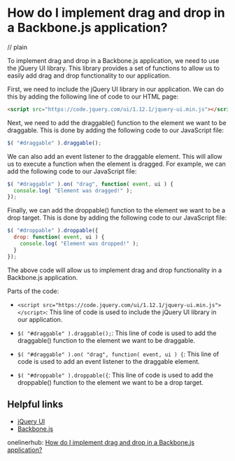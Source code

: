 # How do I implement drag and drop in a Backbone.js application?
// plain

To implement drag and drop in a Backbone.js application, we need to use the jQuery UI library. This library provides a set of functions to allow us to easily add drag and drop functionality to our application.

First, we need to include the jQuery UI library in our application. We can do this by adding the following line of code to our HTML page:
```html
<script src="https://code.jquery.com/ui/1.12.1/jquery-ui.min.js"></script>
```

Next, we need to add the draggable() function to the element we want to be draggable. This is done by adding the following code to our JavaScript file:
```javascript
$( "#draggable" ).draggable();
```

We can also add an event listener to the draggable element. This will allow us to execute a function when the element is dragged. For example, we can add the following code to our JavaScript file:
```javascript
$( "#draggable" ).on( "drag", function( event, ui ) {
  console.log( "Element was dragged!" );
});
```

Finally, we can add the droppable() function to the element we want to be a drop target. This is done by adding the following code to our JavaScript file:
```javascript
$( "#droppable" ).droppable({
  drop: function( event, ui ) {
    console.log( "Element was dropped!" );
  }
});
```

The above code will allow us to implement drag and drop functionality in a Backbone.js application.

Parts of the code:

- `<script src="https://code.jquery.com/ui/1.12.1/jquery-ui.min.js"></script>`: This line of code is used to include the jQuery UI library in our application.

- `$( "#draggable" ).draggable();`: This line of code is used to add the draggable() function to the element we want to be draggable.

- `$( "#draggable" ).on( "drag", function( event, ui ) {`: This line of code is used to add an event listener to the draggable element.

- `$( "#droppable" ).droppable({`: This line of code is used to add the droppable() function to the element we want to be a drop target.

## Helpful links
- [jQuery UI](https://jqueryui.com/)
- [Backbone.js](http://backbonejs.org/)

onelinerhub: [How do I implement drag and drop in a Backbone.js application?](https://onelinerhub.com/backbone.js/how-do-i-implement-drag-and-drop-in-a-backbone-js-application)